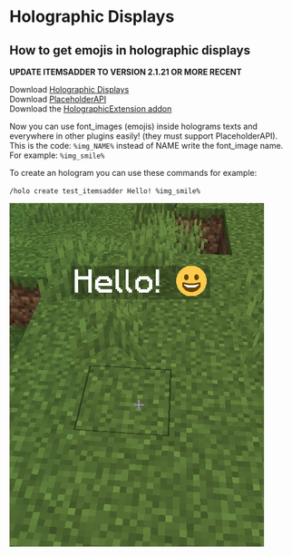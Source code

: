 # Holographic Displays

## How to get emojis in holographic displays

**UPDATE ITEMSADDER TO VERSION 2.1.21 OR MORE RECENT**

Download [Holographic Displays](https://dev.bukkit.org/projects/holographic-displays)  
Download [PlaceholderAPI](https://www.spigotmc.org/resources/placeholderapi.6245/)  
Download the [HolographicExtension addon](https://www.spigotmc.org/resources/holographicextension.18461/)  


Now you can use font\_images \(emojis\) inside holograms texts and everywhere in other plugins easily! \(they must support PlaceholderAPI\).  
This is the code: `%img_NAME%` instead of NAME write the font\_image name.  
For example: `%img_smile%`

To create an hologram you can use these commands for example:

`/holo create test_itemsadder Hello! %img_smile%`

![](../../.gitbook/assets/image%20%2820%29.png)

